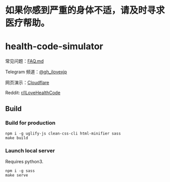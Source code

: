 # 如果你感到严重的身体不适，请及时寻求医疗帮助。

# health-code-simulator

常见问题：[FAQ.md](https://codeberg.org/ilovexjp/health-code-simulator/src/branch/main/docs/FAQ.md)

Telegram 频道：[@gh_ilovexjp](https://t.me/gh_ilovexjp)

网页演示：[Cloudflare](https://ilovexjp.pages.dev)

Reddit: [r/ILoveHealthCode](https://reddit.com/r/ILoveHealthCode)

## Build

### Build for production

```shell
npm i -g uglify-js clean-css-cli html-minifier sass
make build
```

### Launch local server

Requires python3.

```shell
npm i -g sass
make serve
```
